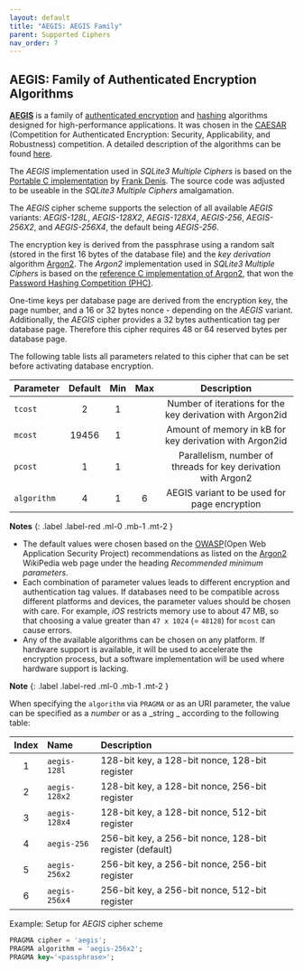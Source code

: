 ```yaml
---
layout: default
title: "AEGIS: AEGIS Family"
parent: Supported Ciphers
nav_order: 7
---
```

## <a name="cipher_aegis"/>AEGIS: Family of Authenticated Encryption Algorithms

[**AEGIS**](https://cfrg.github.io/draft-irtf-cfrg-aegis-aead/draft-irtf-cfrg-aegis-aead.html) is a family of [authenticated encryption](https://en.wikipedia.org/wiki/Authenticated_encryption) and [hashing](https://en.wikipedia.org/wiki/Cryptographic_hash_function) algorithms designed for high-performance applications. It was chosen in the [CAESAR](https://en.wikipedia.org/wiki/CAESAR_Competition) (Competition for Authenticated Encryption: Security, Applicability, and Robustness) competition. A detailed description of the algorithms can be found [here](https://eprint.iacr.org/2013/695.pdf).

The _AEGIS_ implementation used in _SQLite3 Multiple Ciphers_ is based on the [Portable C implementation](https://github.com/aegis-aead/libaegis) by [Frank Denis](https://github.com/jedisct1/). The source code was adjusted to be useable in the _SQLite3 Multiple Ciphers_ amalgamation.

The _AEGIS_ cipher scheme supports the selection of all available _AEGIS_ variants: _AEGIS-128L_, _AEGIS-128X2_, _AEGIS-128X4_, _AEGIS-256_, _AEGIS-256X2_, and _AEGIS-256X4_, the default being _AEGIS-256_.

The encryption key is derived from the passphrase using a random salt (stored in the first 16 bytes of the database file) and the _key derivation_ algorithm [Argon2](https://en.wikipedia.org/wiki/Argon2). The _Argon2_ implementation used in _SQLite3 Multiple Ciphers_ is based on the [reference C implementation of Argon2](https://github.com/p-h-c/phc-winner-argon2), that won the [Password Hashing Competition (PHC)](https://password-hashing.net/).

One-time keys per database page are derived from the encryption key, the page number, and a 16 or 32 bytes nonce - depending on the _AEGIS_ variant. Additionally, the _AEGIS_ cipher provides a 32 bytes authentication tag per database page. Therefore this cipher requires 48 or 64 reserved bytes per database page.

The following table lists all parameters related to this cipher that can be set before activating database encryption.

| Parameter   | Default | Min   | Max   | Description |
| :---        | :---:   | :---: | :---: | :---:       |
| `tcost`     | 2       | 1     |       | Number of iterations for the key derivation with Argon2id |
| `mcost`     | 19456   | 1     |       | Amount of memory in kB for key derivation with Argon2id |
| `pcost`     | 1       | 1     |       | Parallelism, number of threads for key derivation with Argon2 |
| `algorithm` | 4       | 1     | 6     | AEGIS variant to be used for page encryption |

**Notes**
{: .label .label-red .ml-0 .mb-1 .mt-2 }
- The default values were chosen based on the [OWASP](https://owasp.ord)(Open Web Application Security Project) recommendations as listed on the [Argon2](https://en.wikipedia.org/wiki/Argon2) WikiPedia web page under the heading _Recommended minimum parameters_.
- Each combination of parameter values leads to different encryption and authentication tag values. If databases need to be compatible across different platforms and devices, the parameter values should be chosen with care. For example, _iOS_ restricts memory use to about 47 MB, so that choosing a value greater than `47 x 1024` (= `48128`) for `mcost` can cause errors.
- Any of the available algorithms can be chosen on any platform. If hardware support is available, it will be used to accelerate the encryption process, but a software implementation will be used where hardware support is lacking.

**Note**
{: .label .label-red .ml-0 .mb-1 .mt-2 }

When specifying the `algorithm` via `PRAGMA` or as an URI parameter, the value can be specified as a _number_ or as a _string _ according to the following table:

| Index | Name          | Description |
| :---: | :---          | :--- |
| 1     | `aegis-128l`  | 128-bit key, a 128-bit nonce, 128-bit register |
| 2     | `aegis-128x2` | 128-bit key, a 128-bit nonce, 256-bit register |
| 3     | `aegis-128x4` | 128-bit key, a 128-bit nonce, 512-bit register |
| 4     | `aegis-256`   | 256-bit key, a 256-bit nonce, 128-bit register (default) |
| 5     | `aegis-256x2` | 256-bit key, a 256-bit nonce, 256-bit register |
| 6     | `aegis-256x4` | 256-bit key, a 256-bit nonce, 512-bit register |

<span class="label label-green">Example:</span> Setup for _AEGIS_ cipher scheme

```sql
PRAGMA cipher = 'aegis';
PRAGMA algorithm = 'aegis-256x2';
PRAGMA key='<passphrase>';
```
